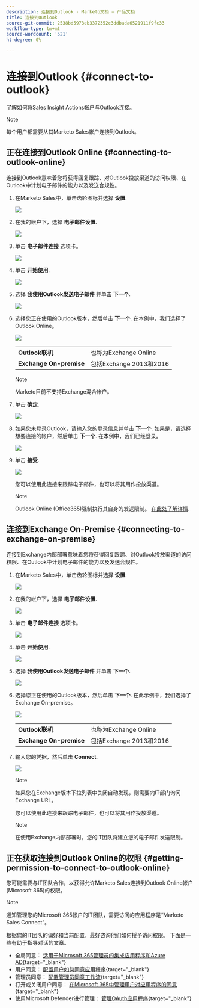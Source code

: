 ```yaml
---
description: 连接到Outlook - Marketo文档 — 产品文档
title: 连接到Outlook
source-git-commit: 2538bd5973eb3372352c3ddbada6521911f9fc33
workflow-type: tm+mt
source-wordcount: '521'
ht-degree: 0%

---
```


# 连接到Outlook {#connect-to-outlook}

了解如何将Sales Insight Actions帐户与Outlook连接。

>[!NOTE]
>
>每个用户都需要从其Marketo Sales帐户连接到Outlook。

## 正在连接到Outlook Online {#connecting-to-outlook-online}

连接到Outlook意味着您将获得回复跟踪、对Outlook投放渠道的访问权限、在Outlook中计划电子邮件的能力以及发送合规性。

1. 在Marketo Sales中，单击齿轮图标并选择 **设置**.

   ![](assets/connect-to-outlook-1.png)

1. 在我的帐户下，选择 **电子邮件设置**.

   ![](assets/connect-to-outlook-2.png)

1. 单击 **电子邮件连接** 选项卡。

   ![](assets/connect-to-outlook-3.png)

1. 单击 **开始使用**.

   ![](assets/connect-to-outlook-4.png)

1. 选择 **我使用Outlook发送电子邮件** 并单击 **下一个**.

   ![](assets/connect-to-outlook-5.png)

1. 选择您正在使用的Outlook版本，然后单击 **下一个**. 在本例中，我们选择了Outlook Online。

   ![](assets/connect-to-outlook-6.png)

   <table> 
    <tbody>
     <tr>
      <td><strong>Outlook联机</strong></td> 
      <td>也称为Exchange Online</td> 
     </tr>
     <tr>
      <td><strong>Exchange On-premise</strong></td> 
      <td>包括Exchange 2013和2016</td> 
     </tr>
    </tbody>
   </table>

   >[!NOTE]
   >
   >Marketo目前不支持Exchange混合帐户。

1. 单击 **确定**.

   ![](assets/connect-to-outlook-7.png)

1. 如果您未登录Outlook，请输入您的登录信息并单击 **下一个**. 如果是，请选择想要连接的帐户，然后单击 **下一个**. 在本例中，我们已经登录。

   ![](assets/connect-to-outlook-8.png)

1. 单击 **接受**.

   ![](assets/connect-to-outlook-9.png)

   您可以使用此连接来跟踪电子邮件，也可以将其用作投放渠道。

   >[!NOTE]
   >
   >Outlook Online (Office365)强制执行其自身的发送限制。 [在此处了解详情](/help/marketo/product-docs/marketo-sales-connect/email/email-delivery/email-connection-throttling.md#email-provider-limits).

## 连接到Exchange On-Premise {#connecting-to-exchange-on-premise}

连接到Exchange内部部署意味着您将获得回复跟踪、对Outlook投放渠道的访问权限、在Outlook中计划电子邮件的能力以及发送合规性。

1. 在Marketo Sales中，单击齿轮图标并选择 **设置**.

   ![](assets/connect-to-outlook-10.png)

1. 在我的帐户下，选择 **电子邮件设置**.

   ![](assets/connect-to-outlook-11.png)

1. 单击 **电子邮件连接** 选项卡。

   ![](assets/connect-to-outlook-12.png)

1. 单击 **开始使用**.

   ![](assets/connect-to-outlook-13.png)

1. 选择 **我使用Outlook发送电子邮件** 并单击 **下一个**.

   ![](assets/connect-to-outlook-14.png)

1. 选择您正在使用的Outlook版本，然后单击 **下一个**. 在此示例中，我们选择了Exchange On-premise。

   ![](assets/connect-to-outlook-15.png)

   <table> 
    <tbody>
     <tr>
      <td><strong>Outlook联机</strong></td> 
      <td>也称为Exchange Online</td> 
     </tr>
     <tr>
      <td><strong>Exchange On-premise</strong></td> 
      <td>包括Exchange 2013和2016</td> 
     </tr>
    </tbody>
   </table>

1. 输入您的凭据，然后单击 **Connect**.

   ![](assets/connect-to-outlook-16.png)

   >[!NOTE]
   >
   >如果您在Exchange版本下拉列表中关闭自动发现，则需要向IT部门询问Exchange URL。

   您可以使用此连接来跟踪电子邮件，也可以将其用作投放渠道。

   >[!NOTE]
   >
   >在使用Exchange内部部署时，您的IT团队将建立您的电子邮件发送限制。

## 正在获取连接到Outlook Online的权限 {#getting-permission-to-connect-to-outlook-online}

您可能需要与IT团队合作，以获得允许Marketo Sales连接到Outlook Online帐户(Microsoft 365)的权限。

>[!NOTE]
>
>通知管理您的Microsoft 365帐户的IT团队，需要访问的应用程序是“Marketo Sales Connect”。

根据您的IT团队的偏好和当前配置，最好咨询他们如何授予访问权限。 下面是一些有助于指导对话的文章。

* 全局同意： [适用于Microsoft 365管理员的集成应用程序和Azure AD](https://learn.microsoft.com/en-us/microsoft-365/enterprise/integrated-apps-and-azure-ads?view=o365-worldwide){target="_blank"}
* 用户同意： [配置用户如何同意应用程序](https://learn.microsoft.com/en-us/azure/active-directory/manage-apps/configure-user-consent?tabs=azure-portal&amp;pivots=portal){target="_blank"}
* 管理员同意： [配置管理员同意工作流](https://learn.microsoft.com/en-us/microsoft-365/admin/misc/user-consent?source=recommendations&amp;view=o365-worldwide){target="_blank"}
* 打开或关闭用户同意： [在Microsoft 365中管理用户对应用程序的同意](https://learn.microsoft.com/en-us/microsoft-365/admin/misc/user-consent?source=recommendations&amp;view=o365-worldwide){target="_blank"}
* 使用Microsoft Defender进行管理： [管理OAuth应用程序](https://learn.microsoft.com/en-us/defender-cloud-apps/manage-app-permissions){target="_blank"}
